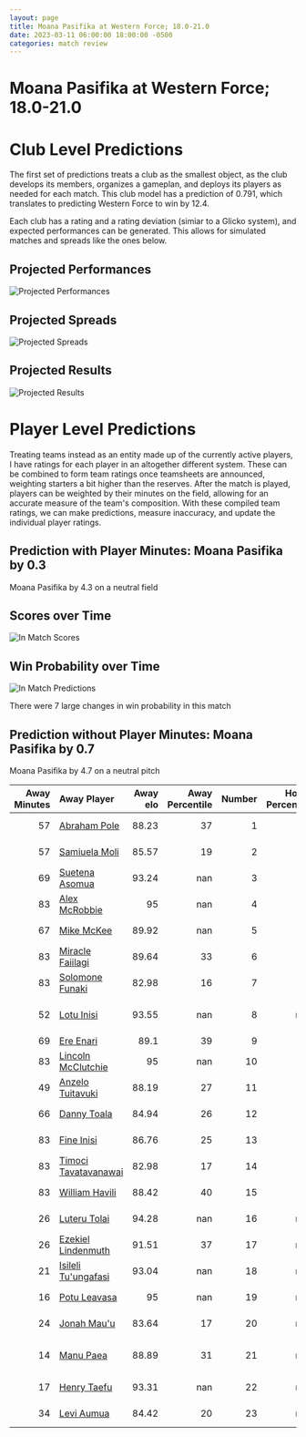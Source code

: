 ```yaml
---  
layout: page  
title: Moana Pasifika at Western Force; 18.0-21.0  
date: 2023-03-11 06:00:00 18:00:00 -0500  
categories: match review  
---
```

# Moana Pasifika at Western Force; 18.0-21.0

# Club Level Predictions


The first set of predictions treats a club as the smallest object, as the club develops its members, organizes a gameplan, and deploys its players as needed for each match. This club model has a prediction of 0.791, which translates to predicting Western Force to win by 12.4.

Each club has a rating and a rating deviation (simiar to a Glicko system), and expected performances can be generated. This allows for simulated matches and spreads like the ones below.
## Projected Performances


![Projected Performances](plots/performances_2023-03-11-WesternForce-MoanaPasifika.png)
## Projected Spreads


![Projected Spreads](plots/spreads_2023-03-11-WesternForce-MoanaPasifika.png)
## Projected Results


![Projected Results](plots/resultbar_2023-03-11-WesternForce-MoanaPasifika.png)
# Player Level Predictions


Treating teams instead as an entity made up of the currently active players, I have ratings for each player in an altogether different system. These can be combined to form team ratings once teamsheets are announced, weighting starters a bit higher than the reserves. After the match is played, players can be weighted by their minutes on the field, allowing for an accurate measure of the team's composition. With these compiled team ratings, we can make predictions, measure inaccuracy, and update the individual player ratings.
## Prediction with Player Minutes: Moana Pasifika by 0.3


Moana Pasifika by 4.3 on a neutral field
## Scores over Time


![In Match Scores](plots/recap_scores_2023-03-11-WesternForce-MoanaPasifika.png)
## Win Probability over Time


![In Match Predictions](plots/recap_prob_2023-03-11-WesternForce-MoanaPasifika.png)

There were 7 large changes in win probability in this match
## Prediction without Player Minutes: Moana Pasifika by 0.7


Moana Pasifika by 4.7 on a neutral pitch



|   Away Minutes | Away Player                                                             |   Away elo |   Away Percentile |   Number |   Home Percentile |   Home elo | Home Player                                                                   |   Home Minutes |
|---------------:|:------------------------------------------------------------------------|-----------:|------------------:|---------:|------------------:|-----------:|:------------------------------------------------------------------------------|---------------:|
|             57 | [Abraham Pole](..//playerfiles//AbrahamPole_cleaned.md)                 |      88.23 |                37 |        1 |                16 |      83.86 | [Tom Robertson](..//playerfiles//TomRobertson_cleaned.md)                     |             74 |
|             57 | [Samiuela Moli](..//playerfiles//SamiuelaMoli_cleaned.md)               |      85.57 |                19 |        2 |                17 |      84.37 | [Folau Fainga'a](..//playerfiles//FolauFainga'a_cleaned.md)                   |             46 |
|             69 | [Suetena Asomua](..//playerfiles//SuetenaAsomua_cleaned.md)             |      93.24 |               nan |        3 |                16 |      83.86 | [Santiago Medrano](..//playerfiles//SantiagoMedrano_cleaned.md)               |             74 |
|             83 | [Alex McRobbie](..//playerfiles//AlexMcRobbie_cleaned.md)               |      95    |               nan |        4 |                41 |      86.45 | [Felix Kalapu](..//playerfiles//FelixKalapu_cleaned.md)                       |             48 |
|             67 | [Mike McKee](..//playerfiles//MikeMcKee_cleaned.md)                     |      89.92 |               nan |        5 |                18 |      83.06 | [Jeremy Thrush](..//playerfiles//JeremyThrush_cleaned.md)                     |             58 |
|             83 | [Miracle Faiilagi](..//playerfiles//MiracleFaiilagi_cleaned.md)         |      89.64 |                33 |        6 |                12 |      80.66 | [Tim Anstee](..//playerfiles//TimAnstee_cleaned.md)                           |             83 |
|             83 | [Solomone Funaki](..//playerfiles//SolomoneFunaki_cleaned.md)           |      82.98 |                16 |        7 |                12 |      80.66 | [Ollie Callan](..//playerfiles//OllieCallan_cleaned.md)                       |             83 |
|             52 | [Lotu Inisi](..//playerfiles//LotuInisi_cleaned.md)                     |      93.55 |               nan |        8 |               nan |      95    | [Rahboni Warren-Vosayaco](..//playerfiles//RahboniWarren-Vosayaco_cleaned.md) |             73 |
|             69 | [Ere Enari](..//playerfiles//EreEnari_cleaned.md)                       |      89.1  |                39 |        9 |                44 |      88.75 | [Ian Prior](..//playerfiles//IanPrior_cleaned.md)                             |             51 |
|             83 | [Lincoln McClutchie](..//playerfiles//LincolnMcClutchie_cleaned.md)     |      95    |               nan |       10 |                15 |      80.66 | [Bryce Hegarty](..//playerfiles//BryceHegarty_cleaned.md)                     |             83 |
|             49 | [Anzelo Tuitavuki](..//playerfiles//AnzeloTuitavuki_cleaned.md)         |      88.19 |                27 |       11 |                39 |      91.57 | [Toni Pulu](..//playerfiles//ToniPulu_cleaned.md)                             |             83 |
|             66 | [Danny Toala](..//playerfiles//DannyToala_cleaned.md)                   |      84.94 |                26 |       12 |                20 |      84.5  | [Hamish Stewart](..//playerfiles//HamishStewart_cleaned.md)                   |             83 |
|             83 | [Fine Inisi](..//playerfiles//FineInisi_cleaned.md)                     |      86.76 |                25 |       13 |                19 |      84.09 | [Bayley Kuenzle](..//playerfiles//BayleyKuenzle_cleaned.md)                   |             68 |
|             83 | [Timoci Tavatavanawai](..//playerfiles//TimociTavatavanawai_cleaned.md) |      82.98 |                17 |       14 |                20 |      84.75 | [Manasa Mataele](..//playerfiles//ManasaMataele_cleaned.md)                   |             56 |
|             83 | [William Havili](..//playerfiles//WilliamHavili_cleaned.md)             |      88.42 |                40 |       15 |                18 |      80.66 | [Chase Tiatia](..//playerfiles//ChaseTiatia_cleaned.md)                       |             83 |
|             26 | [Luteru Tolai](..//playerfiles//LuteruTolai_cleaned.md)                 |      94.28 |               nan |       16 |               nan |      92.85 | [Tom Horton](..//playerfiles//TomHorton_cleaned.md)                           |             37 |
|             26 | [Ezekiel Lindenmuth](..//playerfiles//EzekielLindenmuth_cleaned.md)     |      91.51 |                37 |       17 |               nan |      93.98 | [Angus Wagner](..//playerfiles//AngusWagner_cleaned.md)                       |              9 |
|             21 | [Isileli Tu'ungafasi](..//playerfiles//IsileliTu'ungafasi_cleaned.md)   |      93.04 |               nan |       18 |               nan |      93.98 | [Siosifa Amone](..//playerfiles//SiosifaAmone_cleaned.md)                     |             19 |
|             16 | [Potu Leavasa](..//playerfiles//PotuLeavasa_cleaned.md)                 |      95    |               nan |       19 |               nan |      95    | [Ryan McCauley](..//playerfiles//RyanMcCauley_cleaned.md)                     |             35 |
|             24 | [Jonah Mau'u](..//playerfiles//JonahMau'u_cleaned.md)                   |      83.64 |                17 |       20 |               nan |      94.64 | [Jackson Pugh](..//playerfiles//JacksonPugh_cleaned.md)                       |             25 |
|             14 | [Manu Paea](..//playerfiles//ManuPaea_cleaned.md)                       |      88.89 |                31 |       21 |               nan |      93.31 | [Issak Fines-Leleiwasa](..//playerfiles//IssakFines-Leleiwasa_cleaned.md)     |             32 |
|             17 | [Henry Taefu](..//playerfiles//HenryTaefu_cleaned.md)                   |      93.31 |               nan |       22 |               nan |      95    | [Nikolai Foliaki](..//playerfiles//NikolaiFoliaki_cleaned.md)                 |             15 |
|             34 | [Levi Aumua](..//playerfiles//LeviAumua_cleaned.md)                     |      84.42 |                20 |       23 |               nan |      92.95 | [George Poolman](..//playerfiles//GeorgePoolman_cleaned.md)                   |             27 |

